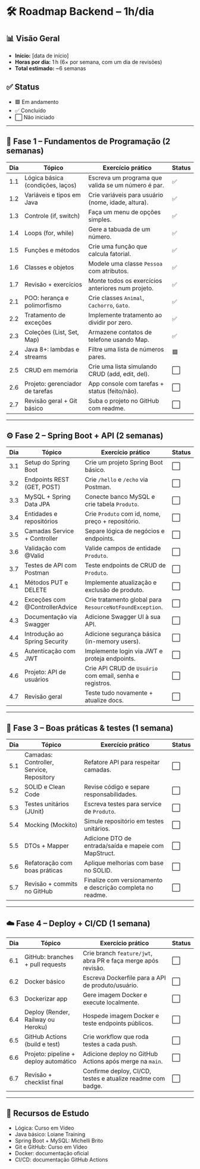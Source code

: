 # 🛠️ Roadmap Backend – 1h/dia

## 📊 Visão Geral
- **Início:** [data de início]
- **Horas por dia:** 1 h (6× por semana, com um dia de revisões)
- **Total estimado:** ~6 semanas

## ✅ Status
- 🟩 Em andamento  
- ✅ Concluído  
- ⬜ Não iniciado

---

## 🔰 Fase 1 – Fundamentos de Programação (2 semanas)

| Dia  | Tópico                                | Exercício prático                                  | Status |
|------|---------------------------------------|-----------------------------------------------------|--------|
| 1.1  | Lógica básica (condições, laços)      | Escreva um programa que valida se um número é par. | ✅     |
| 1.2  | Variáveis e tipos em Java             | Crie variáveis para usuário (nome, idade, altura).| ✅     |
| 1.3  | Controle (if, switch)                 | Faça um menu de opções simples.                    | ✅      |
| 1.4  | Loops (for, while)                    | Gere a tabuada de um número.                      | ✅     |
| 1.5  | Funções e métodos                     | Crie uma função que calcula fatorial.             | ✅     |
| 1.6  | Classes e objetos                     | Modele uma classe `Pessoa` com atributos.         | ✅     |
| 1.7  | Revisão + exercícios                  | Monte todos os exercícios anteriores num projeto. | ✅     |
| 2.1  | POO: herança e polimorfismo           | Crie classes `Animal`, `Cachorro`, `Gato`.        | ✅     |
| 2.2  | Tratamento de exceções                | Implemente tratamento ao dividir por zero.        | ✅     |
| 2.3  | Coleções (List, Set, Map)             | Armazene contatos de telefone usando Map.         | ✅     |
| 2.4  | Java 8+: lambdas e streams            | Filtre uma lista de números pares.                | 🟩     |
| 2.5  | CRUD em memória                       | Crie uma lista simulando CRUD (add, edit, del).  | ⬜     |
| 2.6  | Projeto: gerenciador de tarefas       | App console com tarefas + status (feito/não).     | ⬜     |
| 2.7  | Revisão geral + Git básico            | Suba o projeto no GitHub com readme.              | ⬜     |

---

## ⚙️ Fase 2 – Spring Boot + API (2 semanas)

| Dia  | Tópico                                  | Exercício prático                                                    | Status |
|------|-----------------------------------------|-----------------------------------------------------------------------|--------|
| 3.1  | Setup do Spring Boot                    | Crie um projeto Spring Boot básico.                                   | ⬜     |
| 3.2  | Endpoints REST (GET, POST)             | Crie `/hello` e `/echo` via Postman.                                 | ⬜     |
| 3.3  | MySQL + Spring Data JPA                | Conecte banco MySQL e crie tabela `Produto`.                         | ⬜     |
| 3.4  | Entidades e repositórios               | Crie `Produto` com id, nome, preço + repositório.                    | ⬜     |
| 3.5  | Camadas Service + Controller           | Separe lógica de negócios e endpoints.                               | ⬜     |
| 3.6  | Validação com @Valid                   | Valide campos de entidade `Produto`.                                 | ⬜     |
| 3.7  | Testes de API com Postman              | Teste endpoints de CRUD de `Produto`.                                | ⬜     |
| 4.1  | Métodos PUT e DELETE                   | Implemente atualização e exclusão de produto.                        | ⬜     |
| 4.2  | Exceções com @ControllerAdvice         | Crie tratamento global para `ResourceNotFoundException`.             | ⬜     |
| 4.3  | Documentação via Swagger               | Adicione Swagger UI à sua API.                                       | ⬜     |
| 4.4  | Introdução ao Spring Security          | Adicione segurança básica (in-memory users).                         | ⬜     |
| 4.5  | Autenticação com JWT                   | Implemente login via JWT e proteja endpoints.                        | ⬜     |
| 4.6  | Projeto: API de usuários               | Crie API CRUD de `Usuário` com email, senha e registros.             | ⬜     |
| 4.7  | Revisão geral                          | Teste tudo novamente + atualize docs.                                | ⬜     |

---

## 🧪 Fase 3 – Boas práticas & testes (1 semana)

| Dia  | Tópico                                       | Exercício prático                                                      | Status |
|------|----------------------------------------------|-------------------------------------------------------------------------|--------|
| 5.1  | Camadas: Controller, Service, Repository     | Refatore API para respeitar camadas.                                   | ⬜     |
| 5.2  | SOLID e Clean Code                           | Revise código e separe responsabilidades.                              | ⬜     |
| 5.3  | Testes unitários (JUnit)                     | Escreva testes para service de `Produto`.                             | ⬜     |
| 5.4  | Mocking (Mockito)                            | Simule repositório em testes unitários.                                | ⬜     |
| 5.5  | DTOs + Mapper                                | Adicione DTO de entrada/saída e mapeie com MapStruct.                  | ⬜     |
| 5.6  | Refatoração com boas práticas                | Aplique melhorias com base no SOLID.                                   | ⬜     |
| 5.7  | Revisão + commits no GitHub                  | Finalize com versionamento e descrição completa no readme.             | ⬜     |

---

## ☁️ Fase 4 – Deploy + CI/CD (1 semana)

| Dia  | Tópico                                               | Exercício prático                                                       | Status |
|------|------------------------------------------------------|------------------------------------------------------------------------|--------|
| 6.1  | GitHub: branches + pull requests                     | Crie branch `feature/jwt`, abra PR e faça merge após revisão.         | ⬜     |
| 6.2  | Docker básico                                        | Escreva Dockerfile para a API de produto/usuário.                     | ⬜     |
| 6.3  | Dockerizar app                                      | Gere imagem Docker e execute localmente.                              | ⬜     |
| 6.4  | Deploy (Render, Railway ou Heroku)                   | Hospede imagem Docker e teste endpoints públicos.                     | ⬜     |
| 6.5  | GitHub Actions (build e test)                        | Crie workflow que roda testes a cada push.                            | ⬜     |
| 6.6  | Projeto: pipeline + deploy automático                | Adicione deploy no GitHub Actions após merge na `main`.              | ⬜     |
| 6.7  | Revisão + checklist final                            | Confirme deploy, CI/CD, testes e atualize readme com badge.          | ⬜     |

---

## 📝 Recursos de Estudo
- Lógica: Curso em Vídeo  
- Java básico: Loiane Training  
- Spring Boot + MySQL: Michelli Brito  
- Git e GitHub: Curso em Vídeo  
- Docker: documentação oficial  
- CI/CD: documentação GitHub Actions  
